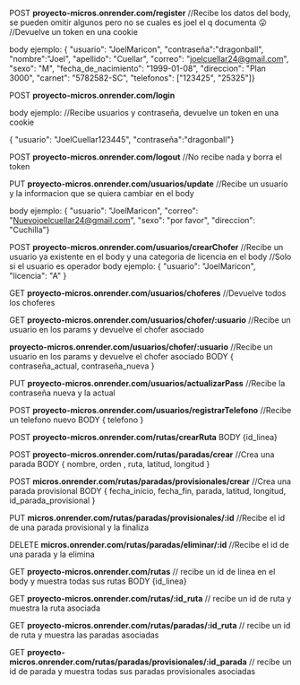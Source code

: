 POST  **proyecto-micros.onrender.com/register**
//Recibe los datos del body, se pueden omitir algunos pero no se cuales es joel el q documenta 😛
//Devuelve un token en una cookie

body ejemplo:
{ "usuario": "JoelMaricon", 
"contraseña":"dragonball", 
"nombre":"Joel", 
"apellido": "Cuellar", 
"correo": "joelcuellar24@gmail.com", 
"sexo": "M", 
"fecha_de_nacimiento": "1999-01-08", 
"direccion": "Plan 3000", 
"carnet": "5782582-SC",
"telefonos": ["123425", "25325"]} 

POST  **proyecto-micros.onrender.com/login**

body ejemplo:
//Recibe usuarios y contraseña, devuelve un token en una cookie

{ "usuario": "JoelCuellar123445", 
"contraseña":"dragonball"}

POST **proyecto-micros.onrender.com/logout**
//No recibe nada y borra el token

PUT **proyecto-micros.onrender.com/usuarios/update**
//Recibe un usuario y la informacion que se quiera cambiar en el body

body ejemplo:
{ "usuario": "JoelMaricon",
"correo": "Nuevojoelcuellar24@gmail.com", 
"sexo": "por favor", 
"direccion": "Cuchilla"}

POST **proyecto-micros.onrender.com/usuarios/crearChofer**
//Recibe un usuario ya existente en el body y una categoria de licencia en el body
//Solo si el usuario es operador
body ejemplo:
{ "usuario": "JoelMaricon",
    "licencia": "A"
}

GET **proyecto-micros.onrender.com/usuarios/choferes**
//Devuelve todos los choferes


GET **proyecto-micros.onrender.com/usuarios/chofer/:usuario**
//Recibe un usuario en los params y devuelve el chofer asociado

**proyecto-micros.onrender.com/usuarios/chofer/:usuario**
//Recibe un usuario en los params y devuelve el chofer asociado
BODY { contraseña_actual, contraseña_nueva }

PUT **proyecto-micros.onrender.com/usuarios/actualizarPass**
//Recibe la contraseña nueva y la actual 

POST  **proyecto-micros.onrender.com/usuarios/registrarTelefono**
//Recibe un telefono nuevo
BODY { telefono }

POST **proyecto-micros.onrender.com/rutas/crearRuta**
BODY {id_linea}

POST **proyecto-micros.onrender.com/rutas/paradas/crear**
//Crea una parada
BODY { nombre, orden , ruta, latitud, longitud }

POST **micros.onrender.com/rutas/paradas/provisionales/crear**
//Crea una parada provisional 
BODY { fecha_inicio, fecha_fin, parada, latitud, longitud, id_parada_provisional } 

PUT **micros.onrender.com/rutas/paradas/provisionales/:id**
//Recibe el id de una parada provisional y la finaliza

DELETE **micros.onrender.com/rutas/paradas/eliminar/:id**
//Recibe el id de una parada y la elimina

GET **proyecto-micros.onrender.com/rutas**
// recibe un id de linea en el body y muestra todas sus rutas
BODY {id_linea}

GET **proyecto-micros.onrender.com/rutas/:id_ruta**
// recibe un id de ruta y muestra la ruta asociada

GET **proyecto-micros.onrender.com/rutas/paradas/:id_ruta**
// recibe un id de ruta y muestra las paradas asociadas

GET **proyecto-micros.onrender.com/rutas/paradas/provisionales/:id_parada**
// recibe un id de parada y muestra todas sus paradas provisionales asociadas
